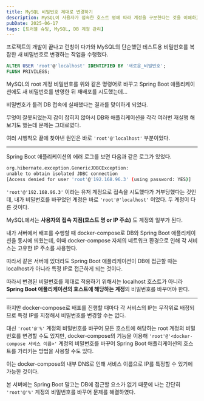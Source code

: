 ```yaml
---
title: MySQL 비밀번호 제대로 변경하기
description: MySQL이 사용자가 접속한 호스트 명에 따라 계정을 구분한다는 것을 이해하고 비밀번호를 변경해보자
pubDate: 2025-06-17
tags: [트러블 슈팅, MySQL, DB 계정 관리]
---
```


프로젝트의 개발이 끝나고 런칭이 다가와 MySQL의 단순했던 테스트용 비밀번호를 복잡한 새 비밀번호로 변경하는 작업을 수행했다.

```sql
ALTER USER 'root'@'localhost' IDENTIFIED BY '새로운_비밀번호';
FLUSH PRIVILEGS;
```

MySQL의 root 계정 비밀번호를 위와 같은 명령어로 바꾸고 Spring Boot 애플리케이션에도 새 비밀번호를 반영한 뒤 재배포를 시도했는데…

비밀번호가 틀려 DB 접속에 실패했다는 결과를 맞이하게 되었다.

무엇이 잘못되었는지 감이 잡히지 않아서 DB와 애플리케이션을 각각 여러번 재실행 해보기도 했는데 문제는 그대로였다.

여러 시행착오 끝에 찾아낸 원인은 바로 `'root'@'localhost'` 부분이었다.

---

Spring Boot 애플리케이션의 에러 로그를 보면 다음과 같은 로그가 있었다.

```bash
org.hibernate.exception.GenericJDBCException:
unable to obtain isolated JDBC connection
[Access denied for user 'root'@'192.168.96.3' (using password: YES)]
```

`'root'@'192.168.96.3'` 이라는 유저 계정으로 접속을 시도했다가 거부당했다는 것인데, 내가 비밀번호를 바꾸었던 계정은 바로 `'root'@'localhost'` 이었다. 두 계정이 다른 것이다.

MySQL에서는 **사용자의 접속 지점(호스트 명 or IP 주소)** 도 계정의 일부가 된다.

내가 서버에서 배포를 수행할 때 docker-compose로 DB와 Spring Boot 애플리케이션을 동시에 띄웠는데, 이때 docker-compose 자체의 네트워크 환경으로 인해 각 서비스는 고유한 IP 주소를 사용한다.

따라서 같은 서버에 있더라도 Spring Boot 애플리케이션이 DB에 접근할 때는 localhost가 아니라 특정 IP로 접근하게 되는 것이다.

따라서 변경된 비밀번호를 제대로 적용하기 위해서는 localhost 호스트가 아니라 **Spring Boot 애플리케이션의 호스트에 해당하는 계정**의 비밀번호를 바꾸어야 한다.

---

하지만 docker-compose로 배포를 진행할 때마다 각 서비스의 IP는 무작위로 배정되므로 특정 IP를 지정해서 비밀번호를 변경할 수는 없다.

대신 `'root'@'%'` 계정의 비밀번호를 바꾸어 모든 호스트에 해당하는 root 계정의 비밀번호를 변경할 수도 있지만, docker-compose의 기능을 이용해 `'root'@'<docker-compose 서비스 이름>'` 계정의 비밀번호를 바꾸어 Spring Boot 애플리케이션의 호스트를 가리키는 방법을 사용할 수도 있다.

이는 docker-compose의 내부 DNS로 인해 서비스 이름으로 IP를 특정할 수 있기에 가능한 것이다.

본 서버에는 Spring Boot 말고는 DB에 접근할 요소가 없기 때문에 나는 간단히 `'root'@'%'` 계정의 비밀번호를 바꾸어 문제를 해결하였다.